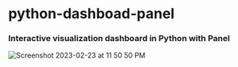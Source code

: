 # python-dashboad-panel
### Interactive visualization dashboard in Python with Panel

![Screenshot 2023-02-23 at 11 50 50 PM](https://user-images.githubusercontent.com/54414042/221102809-6b6455d1-1773-4673-8f05-e2c096e2dbb6.png)
